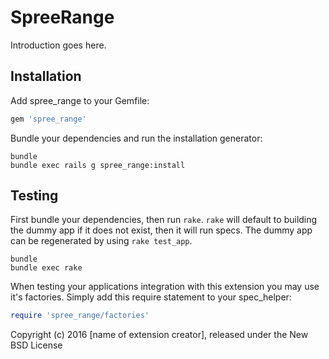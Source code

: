 SpreeRange
==========

Introduction goes here.

Installation
------------

Add spree_range to your Gemfile:

```ruby
gem 'spree_range'
```

Bundle your dependencies and run the installation generator:

```shell
bundle
bundle exec rails g spree_range:install
```

Testing
-------

First bundle your dependencies, then run `rake`. `rake` will default to building the dummy app if it does not exist, then it will run specs. The dummy app can be regenerated by using `rake test_app`.

```shell
bundle
bundle exec rake
```

When testing your applications integration with this extension you may use it's factories.
Simply add this require statement to your spec_helper:

```ruby
require 'spree_range/factories'
```

Copyright (c) 2016 [name of extension creator], released under the New BSD License
